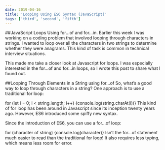```yaml
---
date: 2019-04-16
title: 'Looping Using ES6 Syntax (JavaScript)'
tags: ['third', 'second', 'fifth']
---
```


##JavaScript Loops Using for...of and for...in.
Earlier this week I was working on a coding problem that involved looping through characters in strings. I wanted to loop over all the characters in two strings to determine whether they were anagrams. This kind of task is common in technical interview situations.

This made me take a closer look at Javascript for loops. I was especially interested in the for...of and for...in loops, so I wrote this post to share what I found out.

##Looping Through Elements in a String using for...of
So, what’s a good way to loop through characters in a string? One approach is to use a traditional for loop:

for (let i = 0; i < string.length; i++) {console.log(string.charAt(i))}
This kind of for loop has been around in Javascript since its inception twenty years ago. However, ES6 introduced some spiffy new syntax.

Since the introduction of ES6, you can use a for...of loop:

for (character of string) {console.log(character)}
Isn’t the for...of statement much easier to read than the traditional for loop! It also requires less typing, which means less room for error.
